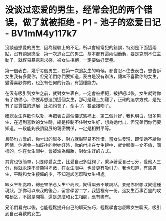 # 没谈过恋爱的男生，经常会犯的两个错误，做了就被拒绝 - P1 - 池子的恋爱日记 - BV1mM4y117k7

沒談過戀愛的男生，因為經驗上的不足，所以會經常犯的錯誤，特別是下面這兩點，沒有談過戀愛，第一次追女生的男生，基本都有這兩個衝動，要是克制不住主動了，就容易暴露需求感，被女生拒絕，一定要做好壁壘。

第一個表白，幾乎每個男生，在第一次追女生的時候，都會忍不住去表白，想告訴女生我有多愛你，但兄弟們你們要知道，表白是沒有辦法，讓本不喜歡你的女生，變得喜歡你的，也沒有任何的行為，有這種能力。

在沒有吸引到女生之前，就對女生表白，一定會被拒絕，被拒絕以後，女生就對你有了防備心，你要再想追到這個女生，那可是難上加難了，正確的追求方式，是先有了實質性的進展，比如約會了，牽手了，甚至接吻了。

確認女生喜歡你以後，再把表白這個儀式感補上，第二個討好，我也明白，很多男生，在遇到喜歡的女生時，總是控制不住對女生好，想為她付出，但兄弟們你們要知道，一段能夠長期發展的親密關係，一定是相對平等。

且勢均力敵的，你付出的越多，對方就越容易不珍惜，當女生發現，即使她不給你回饋，你還會一如既往的對她好時，你的付出在女生眼中，就會顯得一文不值，同樣的，你在女生眼中，會被淪為備胎，對女生好的方式。

其實也很簡單，只要你愛女生，比愛自己多就夠了，秉承著愛自己七分，愛他人三分，你就永遠不會顯得卑微，在女生眼中，也會更有吸引力，我也知道，有些男生，平時和女生接觸的少，不知道該怎麼和女生相處。

跟女生相處時，總是害怕惹女生不高興，變得緊張不敢說話，要是你很想改變這種現狀，那你可以來我的後台，留言學習二字，我這裡有一份，追女生百事百靈的攻略秘笈，不論是開場，還是怎麼和女生相處，應有盡有。

兄弟們看完以後，也能輕鬆提升自己的聊天技巧，輕鬆學會怎麼跟女生聊天，吸引到自己喜歡的女生。